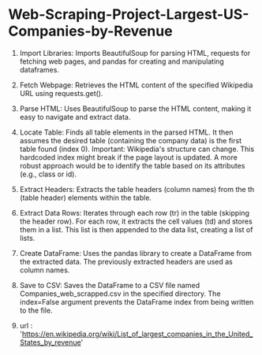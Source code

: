 # Web-Scraping-Project-Largest-US-Companies-by-Revenue

1. Import Libraries: Imports BeautifulSoup for parsing HTML, requests for fetching web pages, and pandas for creating and manipulating dataframes.

2. Fetch Webpage: Retrieves the HTML content of the specified Wikipedia URL using requests.get().

3. Parse HTML: Uses BeautifulSoup to parse the HTML content, making it easy to navigate and extract data.

4. Locate Table: Finds all table elements in the parsed HTML.  It then assumes the desired table (containing the company data) is the first table found (index 0).  Important: Wikipedia's structure can change.  This hardcoded index might break if the page layout is updated.  A more robust approach would be to identify the table based on its attributes (e.g., class or id).

5. Extract Headers: Extracts the table headers (column names) from the th (table header) elements within the table.

6. Extract Data Rows: Iterates through each row (tr) in the table (skipping the header row). For each row, it extracts the cell values (td) and stores them in a list. This list is then appended to the data list, creating a list of lists.

7. Create DataFrame: Uses the pandas library to create a DataFrame from the extracted data. The previously extracted headers are used as column names.

8. Save to CSV: Saves the DataFrame to a CSV file named Companies_web_scrapped.csv in the specified directory. The index=False argument prevents the DataFrame index from being written to the file.


9. url : 'https://en.wikipedia.org/wiki/List_of_largest_companies_in_the_United_States_by_revenue'
